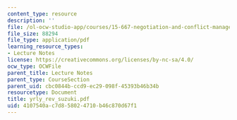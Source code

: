```yaml
---
content_type: resource
description: ''
file: /ol-ocw-studio-app/courses/15-667-negotiation-and-conflict-management-spring-2001/4107540ac7d858024710b46c870d67f1_yrly_rev_suzuki.pdf
file_size: 88294
file_type: application/pdf
learning_resource_types:
- Lecture Notes
license: https://creativecommons.org/licenses/by-nc-sa/4.0/
ocw_type: OCWFile
parent_title: Lecture Notes
parent_type: CourseSection
parent_uid: cbc0844b-ccd9-ec29-098f-45393b46b34b
resourcetype: Document
title: yrly_rev_suzuki.pdf
uid: 4107540a-c7d8-5802-4710-b46c870d67f1
---
```

